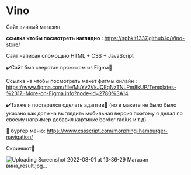 # Vino

Сайт винный магазин 

<b>ссылка чтобы посмотреть наглядно :</b> https://spbkit1337.github.io/Vino-store/

Сайт написан спомощью HTML + CSS + JavaScript

✔️Сайт был сверстан прямиком из Figma🎨

Ссылка на чтобы посмотреть макет фигмы онлайн : https://www.figma.com/file/MuYy2VkJQEqNzTNLPm8kUP/Templates-%2317.-More-on-Figma.info?node-id=2780%3A14

✔️Также я постарался сделать адаптив📱 (но в макете не было было указано как должна выглядить мобильная версия поэтому я делал по своему например добавил картинке border radius и т.д)

🍔 бургер меню: https://www.cssscript.com/morphing-hamburger-navigation/

Скриншот🦉

![Uploading Screenshot 2022-08-01 at 13-36-29 Магазин вина_result.jpg…]()
